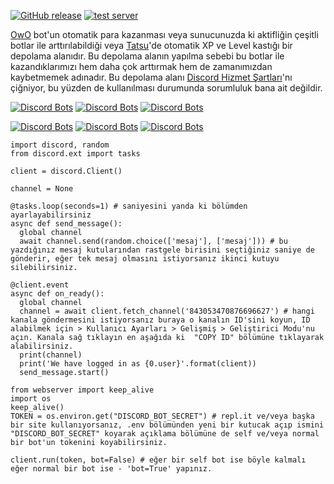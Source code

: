[![GitHub release](https://img.shields.io/github/release/zenithtea/owo.svg)](https://github.com/zenithtea/owo/releases/latest)
[![test server](https://discordapp.com/api/guilds/841966583932256266/widget.png?style=shield)](https://discord.gg/ppu7afZhDZ)

[OwO](https://github.com/ChristopherBThai/Discord-OwO-Bot) bot'un otomatik para kazanması veya sunucunuzda ki aktifliğin çeşitli botlar ile arttırılabildiği veya [Tatsu](https://tatsu.gg)'de otomatik XP ve Level kastığı bir depolama alanıdır. Bu depolama alanın yapılma sebebi bu botlar ile kazandıklarımızı hem daha çok arttırmak hem de zamanımızdan kaybetmemek adınadır. Bu depolama alanı [Discord Hizmet Şartları](https://discord.com/terms)'nı çiğniyor, bu yüzden de kullanılması durumunda sorumluluk bana ait değildir.

[![Discord Bots](https://discordbots.org/api/widget/status/408785106942164992.svg)](https://discordbots.org/bot/408785106942164992)  [![Discord Bots](https://discordbots.org/api/widget/servers/408785106942164992.svg)](https://discordbots.org/bot/408785106942164992)  [![Discord Bots](https://discordbots.org/api/widget/lib/408785106942164992.svg)](https://discordbots.org/bot/408785106942164992)

[![Discord Bots](https://discordbots.org/api/widget/status/172002275412279296.svg)](https://discordbots.org/bot/172002275412279296)  [![Discord Bots](https://discordbots.org/api/widget/servers/172002275412279296.svg)](https://discordbots.org/bot/172002275412279296)  [![Discord Bots](https://discordbots.org/api/widget/lib/172002275412279296.svg)](https://discordbots.org/bot/172002275412279296)

```
import discord, random
from discord.ext import tasks

client = discord.Client()

channel = None

@tasks.loop(seconds=1) # saniyesini yanda ki bölümden ayarlayabilirsiniz
async def send_message():
  global channel
  await channel.send(random.choice(['mesaj'], ['mesaj'])) # bu yazdığınız mesaj kutularından rastgele birisini seçtiğiniz saniye de gönderir, eğer tek mesaj olmasını istiyorsanız ikinci kutuyu silebilirsiniz.

@client.event
async def on_ready():
  global channel
  channel = await client.fetch_channel('843053470876696627') # hangi kanala göndermesini istiyorsanız buraya o kanalın ID'sini koyun, ID alabilmek için > Kullanıcı Ayarları > Gelişmiş > Geliştirici Modu'nu açın. Kanala sağ tıklayın en aşağıda ki  "COPY ID" bölümüne tıklayarak alabilirsiniz.
  print(channel)
  print('We have logged in as {0.user}'.format(client))
  send_message.start()

from webserver import keep_alive
import os
keep_alive()
TOKEN = os.environ.get("DISCORD_BOT_SECRET") # repl.it ve/veya başka bir site kullanıyorsanız, .env bölümünden yeni bir kutucak açıp ismini "DISCORD_BOT_SECRET" koyarak açıklama bölümüne de self ve/veya normal bir bot'un tokenini koyabilirsiniz.

client.run(token, bot=False) # eğer bir self bot ise böyle kalmalı eğer normal bir bot ise - 'bot=True' yapınız.
```
